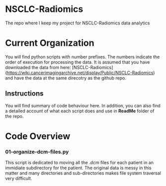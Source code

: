# NSCLC-Radiomics
The repo where I keep my project for NSCLC-Radiomics data analytics

# Current Organization
You will find python scripts with number prefixes. The numbers indicate the order of execution for processing the data. 
It is assumed that you have downloaded the data from here: [NSCLC-Radiomics] (https://wiki.cancerimagingarchive.net/display/Public/NSCLC-Radiomics) and have the data at the same direcotry as the github repo. 

## Instructions

You will find summary of code behaviour here. In addition, you can also find a detailed account of what each script does and use in **ReadMe** folder of the repo. 


# Code Overview

### 01-organize-dcm-files.py
This script is dedicated to moving all the *.dcm* files for each patient in an immidiate subdirectory for the patient. The original data is messy in this matter and many directories and sub-directories makes file system traversal very difficult. 
